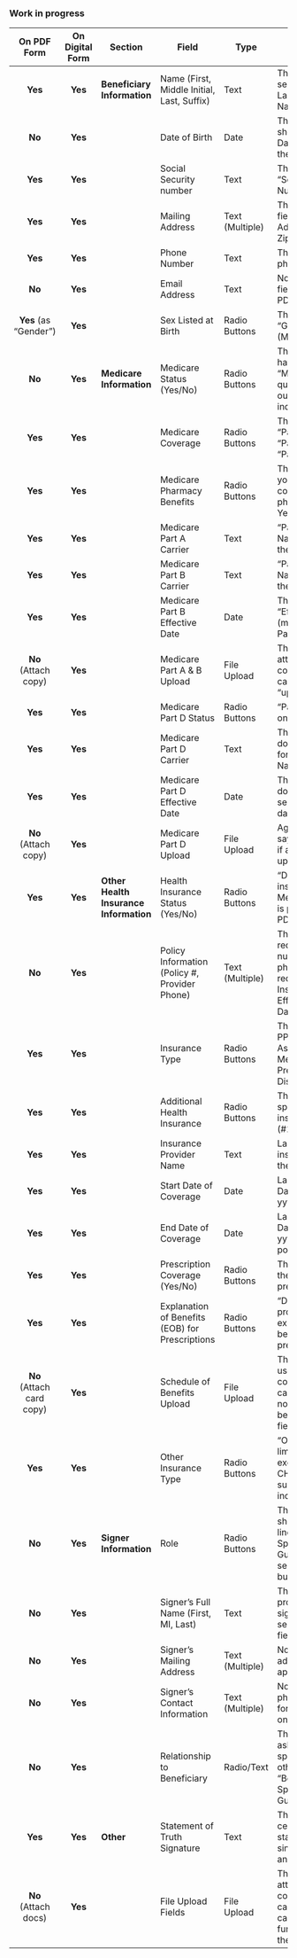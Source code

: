 ### Work in progress

| **On PDF Form** | **On Digital Form** | **Section**                           | **Field**                                            | **Type**         | **Description**                                                                                                                         |
|:--------------:|:--------------------:|---------------------------------------|------------------------------------------------------|------------------|-----------------------------------------------------------------------------------------------------------------------------------------|
| **Yes**        | **Yes**             | **Beneficiary Information** | Name (First, Middle Initial, Last, Suffix)                  | Text            | The PDF has separate boxes for Last Name, First Name, MI.                                                                               |
| **No**         | **Yes**             |                                       | Date of Birth                                        | Date            | The screenshot shows no dedicated Date of Birth field on the PDF.                                                                       |
| **Yes**         | **Yes**             |                                       | Social Security number                                | Text            | The PDF shows “Social Security Number”                                        |
| **Yes**        | **Yes**             |                                       | Mailing Address                                      | Text (Multiple) | The PDF includes fields for Street Address, City, State, Zip.                                                                           |
| **Yes**        | **Yes**             |                                       | Phone Number                                         | Text            | The PDF has a single phone number field.                                                                                                |
| **No**         | **Yes**             |                                       | Email Address                                        | Text            | No dedicated email field appears on the PDF.                                                                                            |
| **Yes** (as “Gender”) | **Yes**       |                                       | Sex Listed at Birth                                  | Radio Buttons   | The PDF labels it as “Gender (Male/Female).”                                                                                            |
| **No**         | **Yes**             | **Medicare Information**              | Medicare Status (Yes/No)                            | Radio Buttons   | The PDF does not have a single “Medicare status” question; it breaks out Part A, B, D individually.                                     |
| **Yes**        | **Yes**             |                                       | Medicare Coverage                                    | Radio Buttons   | The PDF includes “Part A: Yes/No,” “Part B: Yes/No,” “Part D: Yes/No,” etc.                                                             |
| **Yes**        | **Yes**             |                                       | Medicare Pharmacy Benefits                           | Radio Buttons   | The PDF asks “Does your Medicare coverage provide pharmacy benefits? Yes/No.”                                                           |
| **Yes**        | **Yes**             |                                       | Medicare Part A Carrier                              | Text            | “Part A Carrier Name” is present on the PDF.                                                                                            |
| **Yes**        | **Yes**             |                                       | Medicare Part B Carrier                              | Text            | “Part B Carrier Name” is present on the PDF.                                                                                            |
| **Yes**        | **Yes**             |                                       | Medicare Part B Effective Date                       | Date            | The PDF has an “Effective Date (mm-dd-yyyy)” for Part B.                                                                                |
| **No** (Attach copy) | **Yes**       |                                       | Medicare Part A & B Upload                           | File Upload     | The PDF requests attaching a hard copy of the Medicare card; there is no “upload” option.                                               |
| **Yes**        | **Yes**             |                                       | Medicare Part D Status                               | Radio Buttons   | “Part D: Yes/No” is on the PDF.                                                                                                         |
| **Yes**         | **Yes**             |                                       | Medicare Part D Carrier                              | Text            | The PDF screenshot does not show a field for “Part D Carrier Name.”                                                                     |
| **Yes**         | **Yes**             |                                       | Medicare Part D Effective Date                       | Date            | The PDF screenshot does not include a separate effective date field for Part D.                                                         |
| **No** (Attach copy) | **Yes**       |                                       | Medicare Part D Upload                               | File Upload     | Again, the PDF only says to attach a copy if available—no upload option.                                                                |
| **Yes**        | **Yes**             | **Other Health Insurance Information**| Health Insurance Status (Yes/No)                     | Radio Buttons   | “Do you have health insurance other than Medicare? Yes/No” is present on the PDF.                                                       |
| **No**         | **Yes**             |                                       | Policy Information (Policy #, Provider Phone)        | Text (Multiple) | The PDF does not request a policy number or provider phone; it only requests Name of Insurance, Effective/Termination Dates, etc.        |
| **Yes**        | **Yes**             |                                       | Insurance Type                                       | Radio Buttons   | The PDF offers HMO, PPO, Medicaid/State Assistance, Medigap, Prescription Discount, or Other.                                           |
| **Yes**        | **Yes**             |                                       | Additional Health Insurance                           | Radio Buttons   | The PDF includes space for multiple insurance entries (#1, #2).                                                                         |
| **Yes**        | **Yes**             |                                       | Insurance Provider Name                              | Text            | Labeled “Name of insurance #1/#2” on the PDF.                                                                                           |
| **Yes**        | **Yes**             |                                       | Start Date of Coverage                               | Date            | Labeled “Effective Date (mm-dd-yyyy).”                                                                                                  |
| **Yes**        | **Yes**             |                                       | End Date of Coverage                                 | Date            | Labeled “Termination Date (mm-dd-yyyy)” for inactive policies.                                                                          |
| **Yes**        | **Yes**             |                                       | Prescription Coverage (Yes/No)                       | Radio Buttons   | The PDF asks “Does the insurance cover prescriptions?”                                                                                 |
| **Yes**        | **Yes**             |                                       | Explanation of Benefits (EOB) for Prescriptions      | Radio Buttons   | “Does the insurance provide an explanation of benefits for prescriptions?”                                                              |
| **No** (Attach card copy) | **Yes**  |                                       | Schedule of Benefits Upload                          | File Upload     | The PDF instructs users to attach copies of insurance cards (front/back); no “schedule of benefits” upload field.                       |
| **Yes**        | **Yes**             |                                       | Other Insurance Type                                 | Radio Buttons   | “Other (specialty, limited coverage, or exclusively CHAMPVA supplemental)” is included.                                                 |
| **No**         | **Yes**             | **Signer Information**                | Role                                                | Radio Buttons   | The PDF simply shows a signature line for “Beneficiary, Sponsor or Legal Guardian”; no separate radio buttons for role.                |
| **No**         | **Yes**             |                                       | Signer’s Full Name (First, MI, Last)                | Text            | The PDF only provides a single signature line, not separate name fields.                                                               |
| **No**         | **Yes**             |                                       | Signer’s Mailing Address                            | Text (Multiple) | No dedicated signer address section appears on the PDF.                                                                                |
| **No**         | **Yes**             |                                       | Signer’s Contact Information                        | Text (Multiple) | No dedicated phone/email fields for the signer appear on the PDF.                                                                      |
| **No**         | **Yes**             |                                       | Relationship to Beneficiary                         | Radio/Text      | The PDF does not ask the signer to specify relationship other than “Beneficiary, Sponsor or Legal Guardian.”                            |
| **Yes**        | **Yes**             | **Other**                             | Statement of Truth Signature                         | Text            | The PDF includes a certification statement with a single signature line and date.                                                      |
| **No** (Attach docs) | **Yes**       |                                       | File Upload Fields                                   | File Upload     | The PDF directs attaching physical copies of insurance cards or Medicare card; no “upload” functionality is on the form itself.        |
